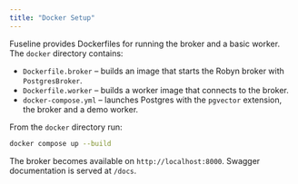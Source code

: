 ```yaml
---
title: "Docker Setup"
---
```


Fuseline provides Dockerfiles for running the broker and a basic worker.
The ``docker`` directory contains:

* ``Dockerfile.broker`` – builds an image that starts the Robyn broker
  with ``PostgresBroker``.
* ``Dockerfile.worker`` – builds a worker image that connects to the
  broker.
* ``docker-compose.yml`` – launches Postgres with the ``pgvector``
  extension, the broker and a demo worker.

From the ``docker`` directory run:

```bash
docker compose up --build
```

The broker becomes available on ``http://localhost:8000``. Swagger
documentation is served at ``/docs``.
